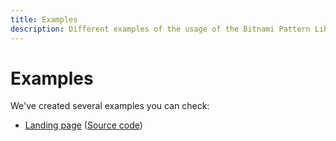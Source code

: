 ```yaml
---
title: Examples
description: Different examples of the usage of the Bitnami Pattern Lib and the middleman boilerplate
---
```


# Examples

We've created several examples you can check:

* [Landing page](/landing) ([Source code](https://github.com/bitnami/middleman-boilerplate/blob/master/source/landing.html.haml))
